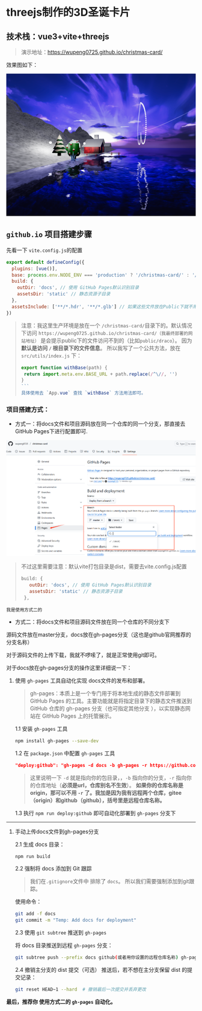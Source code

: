 # threejs制作的3D圣诞卡片

## 技术栈：vue3+vite+threejs

> 演示地址：https://wupeng0725.github.io/christmas-card/

效果图如下：

![效果图](src/assets/README/screencapture.png)


## `github.io` 项目搭建步骤

先看一下 `vite.config.js`的配置

```js
export default defineConfig({
  plugins: [vue()],
  base: process.env.NODE_ENV === 'production' ? '/christmas-card/' : '/',
  build: {
    outDir: 'docs', // 使用 GitHub Pages默认识别目录
    assetsDir: 'static' // 静态资源子目录
  },
  assetsInclude: ['**/*.hdr', '**/*.glb'] // 如果这些文件放在Public下就不用配置
})
```
> 注意：我这里生产环境是放在一个 `/christmas-card/`目录下的。默认情况下访问 `https://wupeng0725.github.io/christmas-card/（我最终部署的网站地址）` 是会提示public下的文件访问不到的（比如`public/draco`）。
> 因为**默认是访问 `/` 根目录下的文件信息**。
> 所以我写了一个公共方法，放在 `src/utils/index.js` 下：
> `````js
> export function withBase(path) {
>  return import.meta.env.BASE_URL + path.replace(/^\//, '')
>}
> ```
> 具体使用去 `App.vue` 查找 `withBase` 方法用法即可。

### 项目搭建方式：

* 方式一：将docs文件和项目源码放在同一个仓库的同一个分支，那直接去GitHub Pages下进行配置即可.

![](src/assets/README/shot_20250404165805.png)

> 不过这里需要注意：默认vite打包目录是dist，需要去vite.config.js配置
> ```js
> build: {
>    outDir: 'docs', // 使用 GitHub Pages默认识别目录
>    assetsDir: 'static' // 静态资源子目录
>  },
>```

`我是使用方式二的`

* 方式二：将docs文件和项目源码文件放在同一个仓库的不同分支下

源码文件放在master分支，docs放在gh-pages分支（这也是github官网推荐的分支名称）

对于源码文件的上传下载，我就不啰嗦了，就是正常使用git即可。

对于docs放在gh-pages分支的操作这里详细说一下：

1. 使用 `gh-pages` 工具自动化实现 docs文件的发布和部署。
   > gh-pages：本质上是一个专门用于将本地生成的静态文件部署到 GitHub Pages 的工具。主要功能就是将指定目录下的静态文件推送到 GitHub 仓库的 gh-pages 分支（也可指定其他分支 ），以实现静态网站在 GitHub Pages 上的托管展示。

   1.1 安装 `gh-pages` 工具
   ```bash
   npm install gh-pages --save-dev
   ```

   1.2 在 `package.json` 中配置 `gh-pages` 工具
   ```json
   "deploy:github": "gh-pages -d docs -b gh-pages -r https://github.com/wupeng0725/christmas-card.git"
   ```
   > 这里说明一下 `-d` 就是指向你的包目录，，`-b` 指向你的分支，`-r` 指向你的仓库地址（**必须是url，仓库别名不生效**）。
   > **如果你的仓库名称是origin，那可以不用  `-r` 了。我加是因为我有远程两个仓库，gitee（origin）和github（github），括号里是远程仓库名称。**

   1.3 执行 `npm run deploy:github` 即可自动化部署到 `gh-pages` 分支下

---

1. 手动上传docs文件到gh-pages分支

    2.1 生成 docs 目录：

    ```bash
    npm run build
    ```

    2.2 强制将 docs 添加到 Git 跟踪
    > 我们在`.gitignore`文件中 排除了 `docs`。
    > 所以我们需要强制添加到git跟踪。
  
    使用命令：
    ```bash
    git add -f docs
    git commit -m "Temp: Add docs for deployment"
    ```
    
    2.3 使用 `git subtree` 推送到 `gh-pages`
    
    将 docs 目录推送到远程 `gh-pages` 分支：
    ```bash
    git subtree push --prefix docs github(或者用你设置的远程仓库名称) gh-pages
    ```
    2.4 撤销主分支的 dist 提交（可选）
    推送后，若不想在主分支保留 dist 的提交记录：
    ```bash
    git reset HEAD~1 --hard  # 撤销最后一次提交并丢弃更改
    ```

**最后，推荐你 使用方式二的 `gh-pages` 自动化。**